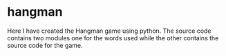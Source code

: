 # hangman
Here I have created the Hangman game using python. The source code contains two modules one for the words used while the other contains the source code for the game.
